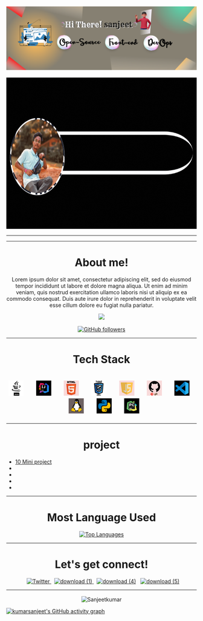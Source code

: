 <h3><p align="center"> <img src="https://github.com/Kumarsanjeet1/Kumarsanjeet1/blob/main/banner.png" alt="SanjeetKumar" /> </p></h3>

<img src="profile1.gif" alt="profile_photo_&_name" style="width:1500px;height:400px">


<hr>
<hr>

<div align="center">

#  About me!

<p>Lorem ipsum dolor sit amet, consectetur adipiscing elit, sed do eiusmod tempor incididunt ut labore et dolore magna aliqua. Ut enim ad minim veniam, quis nostrud exercitation ullamco laboris nisi ut aliquip ex ea commodo consequat. Duis aute irure dolor in reprehenderit in voluptate velit esse cillum dolore eu fugiat nulla pariatur. </p>

<a href="https://www.twitter.com/Krsanjeets" target="_blank" rel="noreferrer"><img
src="https://img.shields.io/twitter/follow/Krsanjeets?logo=twitter&style=for-the-badge&color=0891b2&labelColor=1c1917"
/></a>


[![GitHub followers](https://img.shields.io/github/followers/kumarsanjeet1.svg?style=social&label=Follow)](https://github.com/kumarsanjeet1?tab=followers)

</div>


 <hr>  
   

<div align="center">
   
   # Tech Stack
</div>

<h1 align ="center" >
<img alt =" Java" src = "https://github.com/Kumarsanjeet1/Kumarsanjeet1/blob/main/tools_png/java.png"/> &nbsp; &nbsp;
<img alt =" intellij" src = "https://github.com/Kumarsanjeet1/Kumarsanjeet1/blob/main/tools_png/intellij.png "/>   &nbsp; &nbsp;
<img alt =" HTML" src = "https://github.com/Kumarsanjeet1/Kumarsanjeet1/blob/main/tools_png/html_logo.png "/>   &nbsp; &nbsp;
<img alt =" CSS" src = "https://github.com/Kumarsanjeet1/Kumarsanjeet1/blob/main/tools_png/css_logo.png "  />   &nbsp; &nbsp;
<img alt =" javaScript" src = "https://github.com/Kumarsanjeet1/Kumarsanjeet1/blob/main/tools_png/javaScript.png" />   &nbsp; &nbsp;
<img alt =" git" src = "https://github.com/Kumarsanjeet1/Kumarsanjeet1/blob/main/tools_png/git.png"  />   &nbsp; &nbsp;
<img alt =" vscode" src = "https://github.com/Kumarsanjeet1/Kumarsanjeet1/blob/main/tools_png/vscode.png" />   &nbsp; &nbsp;
<img alt =" Linux" src = "https://github.com/Kumarsanjeet1/Kumarsanjeet1/blob/main/tools_png/linux.png "  />   &nbsp; &nbsp;
<img alt =" Python" src = "https://github.com/Kumarsanjeet1/Kumarsanjeet1/blob/main/tools_png/python.png"  />   &nbsp; &nbsp;
<img alt ="Pycharm " src = "https://github.com/Kumarsanjeet1/Kumarsanjeet1/blob/main/tools_png/pycharm.png" />  

</h1>

<hr>

<div align="center">


   
# project

</div>

* [10 Mini project](https://github.com/Kumarsanjeet1/10_Mini_project)
*
*
*
*

   
   
   
   
<div align="center">
   
<hr>

# Most Language Used  
   
<a href="https://github.com/kumarsanjeet1" align="left"><img src="https://github-readme-stats.vercel.app/api/top-langs/?username=kumarsanjeet1&langs_count=10&title_color=0891b2&text_color=ffffff&icon_color=0891b2&bg_color=1c1917&hide_border=true&locale=en&custom_title=Top%20%Languages" alt="Top Languages" /></a>
   
<hr>
</div>






<div align="center">

# Let's get connect!

 &nbsp; <a href="https://twitter.com/Krsanjeets">  ![Twitter](https://abs.twimg.com/favicons/twitter.2.ico) </a>
 &nbsp; <a href="https://www.linkedin.com/in/sanjeet-kumar-86a418203" target="_blank"> ![download (1)](https://user-images.githubusercontent.com/89514486/188950044-73c3a49f-59fb-4996-9447-2c505551cd06.png) </a>
 &nbsp; <a href="https://www.instagram.com/krsanjeets/">![download (4)](https://user-images.githubusercontent.com/89514486/188952790-dad06e1d-c283-406e-b6c0-72dd4f2e19ae.png)</a>
 &nbsp;  <a href="https://www.youtube.com/channel/UCdScIJIGSBjckyLeONw6_EA">  ![download (5)](https://user-images.githubusercontent.com/89514486/188954575-da9670c0-17cb-4a7f-9897-0e0080fa0d90.png) </a>

</div>




<hr>








</tr>





<div align="center">
<p><img align="center" src="https://github-readme-streak-stats.herokuapp.com/?user=kumarsanjeet1&theme=dark" alt="Sanjeetkumar" /></p>

</div>



[![kumarsanjeet's GitHub activity graph](https://activity-graph.herokuapp.com/graph?username=kumarsanjeet1&theme=xcode)](https://git.io/kumarsanjeet1)







